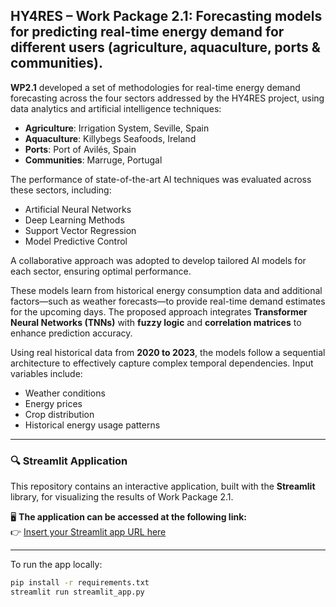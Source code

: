 ## HY4RES – Work Package 2.1: Forecasting models for predicting real-time energy demand for different users (agriculture, aquaculture, ports & communities).

**WP2.1** developed a set of methodologies for real-time energy demand forecasting across the four sectors addressed by the HY4RES project, using data analytics and artificial intelligence techniques:

- **Agriculture**: Irrigation System, Seville, Spain  
- **Aquaculture**: Killybegs Seafoods, Ireland  
- **Ports**: Port of Avilés, Spain  
- **Communities**: Marruge, Portugal  

The performance of state-of-the-art AI techniques was evaluated across these sectors, including:

- Artificial Neural Networks  
- Deep Learning Methods  
- Support Vector Regression  
- Model Predictive Control  

A collaborative approach was adopted to develop tailored AI models for each sector, ensuring optimal performance.

These models learn from historical energy consumption data and additional factors—such as weather forecasts—to provide real-time demand estimates for the upcoming days. The proposed approach integrates **Transformer Neural Networks (TNNs)** with **fuzzy logic** and **correlation matrices** to enhance prediction accuracy.

Using real historical data from **2020 to 2023**, the models follow a sequential architecture to effectively capture complex temporal dependencies. Input variables include:

- Weather conditions  
- Energy prices  
- Crop distribution  
- Historical energy usage patterns  

---

### 🔍 Streamlit Application

This repository contains an interactive application, built with the **Streamlit** library, for visualizing the results of Work Package 2.1.

🖥️ **The application can be accessed at the following link:**  
👉 [Insert your Streamlit app URL here](https://hy4res-wp21.streamlit.app/)

---

To run the app locally:

```bash
pip install -r requirements.txt
streamlit run streamlit_app.py

